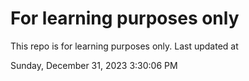 # For learning purposes only
This repo is for learning purposes only.
Last updated at

Sunday, December 31, 2023 3:30:06 PM


